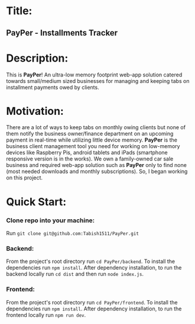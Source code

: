 # Title:
## PayPer - Installments Tracker

# Description:
This is **PayPer**! An ultra-low memory footprint web-app solution catered towards small/medium sized businesses for managing and keeping tabs on installment payments owed by clients.

# Motivation:
There are a lot of ways to keep tabs on monthly owing clients but none of them notify the business owner/finance department on an upcoming payment in real-time while utilizing little device memory. **PayPer** is the business client management tool you need for working on low-memory devices like Raspberry Pis, android tablets and iPads (smartphone responsive version is in the works). We own a family-owned car sale business and required web-app solution such as **PayPer** only to find none (most needed downloads and monthly subscriptions). So, I began working on this project.

# Quick Start:
### Clone repo into your machine:
Run `git clone git@github.com:Tabish1511/PayPer.git`

### Backend:
From the project's root directory run `cd PayPer/backend`.
To install the dependencies run `npm install`.
After dependency installation, to run the backend locally run `cd dist` and then run `node index.js`.

### Frontend:
From the project's root directory run `cd PayPer/frontend`.
To install the dependencies run `npm install`.
After dependency installation, to run the frontend locally run `npm run dev`.
